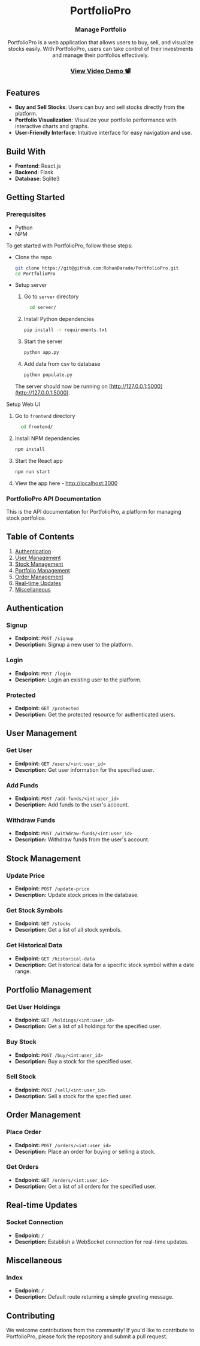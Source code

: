 <br />
<div align="center">
  <h1>PortfolioPro</h1>

  <h3 align="center">Manage Portfolio</h3>

  <p align="center">
    PortfolioPro is a web application that allows users to buy, sell, and visualize stocks easily. With PortfolioPro, users can take control of their investments and manage their portfolios effectively.
    <br />
    <h3>
    <a href="https://drive.google.com/file/d/1hN2KPcKRBUDZ8bRGuseRuRbsL64vJe0u/view?usp=sharing" target='_blank'>View Video Demo 📽️</a>
    </h3>
  </p>

</div>


## Features

- **Buy and Sell Stocks**: Users can buy and sell stocks directly from the platform.
- **Portfolio Visualization**: Visualize your portfolio performance with interactive charts and graphs.
- **User-Friendly Interface**: Intuitive interface for easy navigation and use.

## Build With

- **Frontend**: React.js
- **Backend**: Flask
- **Database**: Sqlite3

## Getting Started

### Prerequisites

- Python
- NPM

To get started with PortfolioPro, follow these steps:

- Clone the repo

  ```sh
  git clone https://git@github.com:RohanDarade/PortfolioPro.git
  cd PortfolioPro
  ```

- Setup server

  1. Go to `server` directory
     ```sh
       cd server/
     ```
  2. Install Python dependencies
     ```sh
     pip install -r requirements.txt
     ```
  3. Start the server

     ```sh
     python app.py
     ```
  4. Add data from csv to database
 
     ```sh
     python populate.py
     ```

    The server should now be running on [http://127.0.0.1:5000](http://127.0.0.1:5000).

 Setup Web UI

  1. Go to `frontend` directory
     ```sh
       cd frontend/
     ```
  2. Install NPM dependencies
     ```sh
     npm install
     ```
  3. Start the React app
     ```sh
     npm run start
     ```
  4. View the app here - [http://localhost:3000](http://localhost:3000)


### PortfolioPro API Documentation

This is the API documentation for PortfolioPro, a platform for managing stock portfolios.

## Table of Contents

1. [Authentication](#authentication)
2. [User Management](#user-management)
3. [Stock Management](#stock-management)
4. [Portfolio Management](#portfolio-management)
5. [Order Management](#order-management)
6. [Real-time Updates](#real-time-updates)
7. [Miscellaneous](#miscellaneous)

## Authentication

### Signup

- **Endpoint:** `POST /signup`
- **Description:** Signup a new user to the platform.

### Login

- **Endpoint:** `POST /login`
- **Description:** Login an existing user to the platform.

### Protected

- **Endpoint:** `GET /protected`
- **Description:** Get the protected resource for authenticated users.

## User Management

### Get User

- **Endpoint:** `GET /users/<int:user_id>`
- **Description:** Get user information for the specified user.

### Add Funds

- **Endpoint:** `POST /add-funds/<int:user_id>`
- **Description:** Add funds to the user's account.

### Withdraw Funds

- **Endpoint:** `POST /withdraw-funds/<int:user_id>`
- **Description:** Withdraw funds from the user's account.

## Stock Management

### Update Price

- **Endpoint:** `POST /update-price`
- **Description:** Update stock prices in the database.

### Get Stock Symbols

- **Endpoint:** `GET /stocks`
- **Description:** Get a list of all stock symbols.

### Get Historical Data

- **Endpoint:** `GET /historical-data`
- **Description:** Get historical data for a specific stock symbol within a date range.

## Portfolio Management

### Get User Holdings

- **Endpoint:** `GET /holdings/<int:user_id>`
- **Description:** Get a list of all holdings for the specified user.

### Buy Stock

- **Endpoint:** `POST /buy/<int:user_id>`
- **Description:** Buy a stock for the specified user.

### Sell Stock

- **Endpoint:** `POST /sell/<int:user_id>`
- **Description:** Sell a stock for the specified user.

## Order Management

### Place Order

- **Endpoint:** `POST /orders/<int:user_id>`
- **Description:** Place an order for buying or selling a stock.

### Get Orders

- **Endpoint:** `GET /orders/<int:user_id>`
- **Description:** Get a list of all orders for the specified user.

## Real-time Updates

### Socket Connection

- **Endpoint:** `/`
- **Description:** Establish a WebSocket connection for real-time updates.

## Miscellaneous

### Index

- **Endpoint:** `/`
- **Description:** Default route returning a simple greeting message.



## Contributing

We welcome contributions from the community! If you'd like to contribute to PortfolioPro, please fork the repository and submit a pull request.

